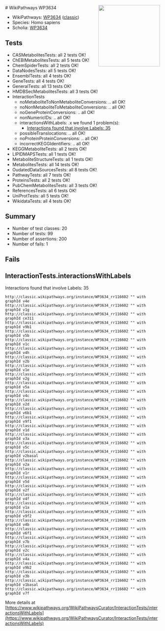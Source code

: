 <img style="float: right; width: 200px" src="https://upload.wikimedia.org/wikipedia/commons/thumb/8/83/Wplogo_with_text_500.png/640px-Wplogo_with_text_500.png" />
# WikiPathways WP3634

* WikiPathways: [WP3634](https://wikipathways.org/pathways/WP3634) ([classic](https://classic.wikipathways.org/instance/WP3634))
* Species: Homo sapiens
* Scholia: [WP3634](https://scholia.toolforge.org/wikipathways/WP3634)
## Tests
* CASMetabolitesTests: all 2 tests OK!
* ChEBIMetabolitesTests: all 5 tests OK!
* ChemSpiderTests: all 2 tests OK!
* DataNodesTests: all 5 tests OK!
* EnsemblTests: all 4 tests OK!
* GeneTests: all 4 tests OK!
* GeneralTests: all 13 tests OK!
* HMDBSecMetabolitesTests: all 3 tests OK!
* InteractionTests
    * noMetaboliteToNonMetaboliteConversions: .. all OK!
    * noNonMetaboliteToMetaboliteConversions: .. all OK!
    * noGeneProteinConversions: .. all OK!
    * nonNumericIDs: .. all OK!
    * interactionsWithLabels: .x we found 1 problem(s):
        * [Interactions found that involve Labels: 35](#fe97a8fb)
    * possibleTranslocations: .. all OK!
    * noProteinProteinConversions: .. all OK!
    * incorrectKEGGIdentifiers: .. all OK!
* KEGGMetaboliteTests: all 2 tests OK!
* LIPIDMAPSTests: all 1 tests OK!
* MetaboliteStructureTests: all 1 tests OK!
* MetabolitesTests: all 14 tests OK!
* OudatedDataSourcesTests: all 8 tests OK!
* PathwayTests: all 7 tests OK!
* ProteinsTests: all 2 tests OK!
* PubChemMetabolitesTests: all 3 tests OK!
* ReferencesTests: all 6 tests OK!
* UniProtTests: all 5 tests OK!
* WikidataTests: all 4 tests OK!


## Summary

* Number of test classes: 20
* Number of tests: 99
* Number of assertions: 200
* Number of fails: 1

## Fails

<a name="fe97a8fb" />

## InteractionTests.interactionsWithLabels

Interactions found that involve Labels: 35
```
http://classic.wikipathways.org/instance/WP3634_rr116602 "" with graphId v4e
http://classic.wikipathways.org/instance/WP3634_rr116602 "" with graphId v1g
http://classic.wikipathways.org/instance/WP3634_rr116602 "" with graphId ce311
http://classic.wikipathways.org/instance/WP3634_rr116602 "" with graphId v9b1
http://classic.wikipathways.org/instance/WP3634_rr116602 "" with graphId v5b
http://classic.wikipathways.org/instance/WP3634_rr116602 "" with graphId v1c
http://classic.wikipathways.org/instance/WP3634_rr116602 "" with graphId v4h
http://classic.wikipathways.org/instance/WP3634_rr116602 "" with graphId v2b
http://classic.wikipathways.org/instance/WP3634_rr116602 "" with graphId v1e
http://classic.wikipathways.org/instance/WP3634_rr116602 "" with graphId v2g
http://classic.wikipathways.org/instance/WP3634_rr116602 "" with graphId v5a
http://classic.wikipathways.org/instance/WP3634_rr116602 "" with graphId v4c
http://classic.wikipathways.org/instance/WP3634_rr116602 "" with graphId v2d
http://classic.wikipathways.org/instance/WP3634_rr116602 "" with graphId v6b1
http://classic.wikipathways.org/instance/WP3634_rr116602 "" with graphId v9f1
http://classic.wikipathways.org/instance/WP3634_rr116602 "" with graphId v1d
http://classic.wikipathways.org/instance/WP3634_rr116602 "" with graphId v3a
http://classic.wikipathways.org/instance/WP3634_rr116602 "" with graphId v5c
http://classic.wikipathways.org/instance/WP3634_rr116602 "" with graphId v2basal
http://classic.wikipathways.org/instance/WP3634_rr116602 "" with graphId v2a
http://classic.wikipathways.org/instance/WP3634_rr116602 "" with graphId v1r
http://classic.wikipathways.org/instance/WP3634_rr116602 "" with graphId v5d
http://classic.wikipathways.org/instance/WP3634_rr116602 "" with graphId v2f
http://classic.wikipathways.org/instance/WP3634_rr116602 "" with graphId v4f
http://classic.wikipathways.org/instance/WP3634_rr116602 "" with graphId v1a
http://classic.wikipathways.org/instance/WP3634_rr116602 "" with graphId v9f2
http://classic.wikipathways.org/instance/WP3634_rr116602 "" with graphId v4b
http://classic.wikipathways.org/instance/WP3634_rr116602 "" with graphId v6f1
http://classic.wikipathways.org/instance/WP3634_rr116602 "" with graphId v7b
http://classic.wikipathways.org/instance/WP3634_rr116602 "" with graphId v2c
http://classic.wikipathways.org/instance/WP3634_rr116602 "" with graphId v4a
http://classic.wikipathways.org/instance/WP3634_rr116602 "" with graphId v9b2
http://classic.wikipathways.org/instance/WP3634_rr116602 "" with graphId v3b
http://classic.wikipathways.org/instance/WP3634_rr116602 "" with graphId v1basal
http://classic.wikipathways.org/instance/WP3634_rr116602 "" with graphId v7f
```

More details at [https://www.wikipathways.org/WikiPathwaysCurator/InteractionTests/interactionsWithLabels](https://www.wikipathways.org/WikiPathwaysCurator/InteractionTests/interactionsWithLabels)

